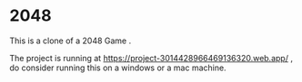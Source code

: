 # 2048

This is a clone of a 2048 Game .

The project is running at https://project-3014428966469136320.web.app/ , do consider running this on a windows or a mac machine.
